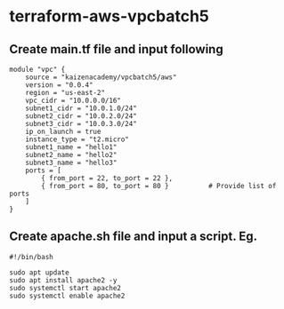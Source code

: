 # terraform-aws-vpcbatch5

## Create main.tf file and input following

```hcl
module "vpc" {
    source = "kaizenacademy/vpcbatch5/aws"
    version = "0.0.4"
    region = "us-east-2"
    vpc_cidr = "10.0.0.0/16"
    subnet1_cidr = "10.0.1.0/24"
    subnet2_cidr = "10.0.2.0/24"
    subnet3_cidr = "10.0.3.0/24"
    ip_on_launch = true
    instance_type = "t2.micro"
    subnet1_name = "hello1"
    subnet2_name = "hello2"
    subnet3_name = "hello3"
    ports = [
        { from_port = 22, to_port = 22 },
        { from_port = 80, to_port = 80 }          # Provide list of ports
    ]
}
```

## Create apache.sh file and input a script. Eg.
```hcl
#!/bin/bash

sudo apt update
sudo apt install apache2 -y
sudo systemctl start apache2
sudo systemctl enable apache2
```
